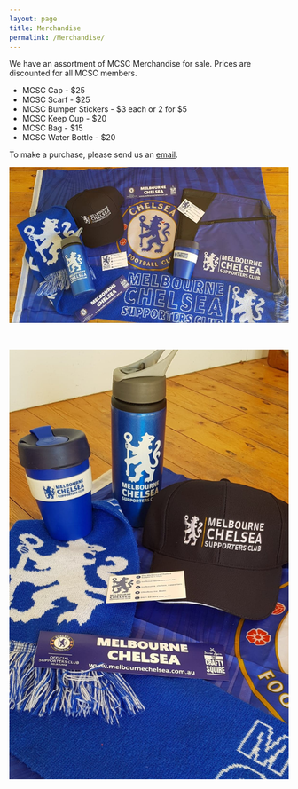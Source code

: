 ```yaml
---
layout: page
title: Merchandise
permalink: /Merchandise/
---
```


We have an assortment of MCSC Merchandise for sale. Prices are discounted for all MCSC members.

- MCSC Cap - $25
- MCSC Scarf - $25
- MCSC Bumper Stickers - $3 each or 2 for $5
- MCSC Keep Cup - $20
- MCSC Bag - $15
- MCSC Water Bottle - $20

To make a purchase, please send us an [email](mailto:admin@melbournechelsea.com.au).

![MerchandiseOne](/assets/merchandise1.jpg)

<br>

![MerchandiseTwo](/assets/merchandise2.jpg)
